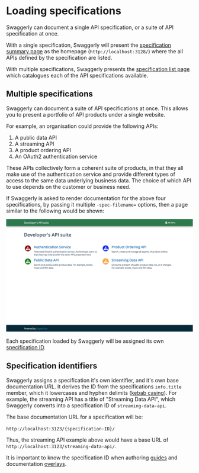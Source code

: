 # Loading specifications

Swaggerly can document a single API specification, or a suite of API specification at once.

With a single specification, Swaggerly will present the [specification summary page](/docs/glossary-terms#specification-summary-page) as the homepage (`http://localhost:3128/`)
where the all APIs defined by the specification are listed.

With multiple specifications, Swaggerly presents the [specification list page](/docs/glossary-terms#specification-list-page)
which catalogues each of the API specifications available.

## Multiple specifications

Swaggerly can document a suite of API specifications at once. This allows you to present
a portfolio of API products under a single website.

For example, an organisation could provide the following APIs:

1. A public data API
2. A streaming API
3. A product ordering API
4. An OAuth2 authentication service

These APIs collectively form a coherent suite of products, in that they all make use of the authentication 
service and provide different types of access to the same data underlying business data. The choice of which
API to use depends on the customer or business need.

If Swaggerly is asked to render documentation for the above four specifications, by passing it multiple
`-spec-filename=` options, then a page similar to the following would be shown:

![](/images/api_suite.png "Multiple API Specification page")

Each specification loaded by Swaggerly will be assigned its own [specification ID](#specification-identifiers).

## Specification identifiers

Swaggerly assigns a specification it's own identifier, and it's own base documentation URL. It derives the ID from the
specifications `info.title` member, which it lowercases and hyphen delimits 
([kebab casing](https://en.wikipedia.org/wiki/Letter_case#Special_case_styles)).
For example, the
streaming API has a title of "Streaming Data API", which Swaggerly converts into a specification ID of `streaming-data-api`.

The base documentation URL for a specification will be:

```http://localhost:3123/{specification-ID}/```

Thus, the streaming API example above would have a base URL of `http://localhost:3123/streaming-data-api/`.

It is important to know the specification ID when authoring [guides](/docs/author-guides) and documentation
[overlays](/docs/author-overlays).

